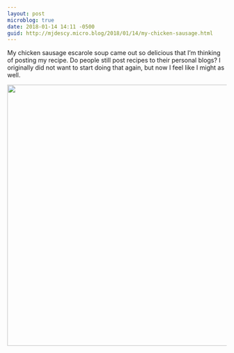 ```yaml
---
layout: post
microblog: true
date: 2018-01-14 14:11 -0500
guid: http://mjdescy.micro.blog/2018/01/14/my-chicken-sausage.html
---
```

My chicken sausage escarole soup came out so delicious that I’m thinking of posting my recipe. Do people still post recipes to their personal blogs? I originally did not want to start doing that again, but now I feel like I might as well.

<img src="http://mjdescy.micro.blog/uploads/2018/08c509965c.jpg" width="600" height="600" />
